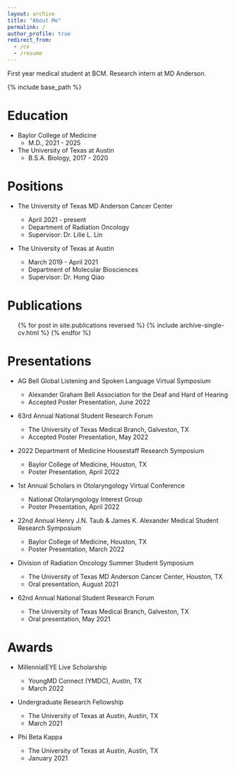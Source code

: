 ```yaml
---
layout: archive
title: "About Me"
permalink: /
author_profile: true
redirect_from:
  - /cv
  - /resume
---
```

First year medical student at BCM. Research intern at MD Anderson.


{% include base_path %}

Education
======
* Baylor College of Medicine
  * M.D., 2021 - 2025
* The University of Texas at Austin
  * B.S.A. Biology, 2017 - 2020

Positions
======
* The University of Texas MD Anderson Cancer Center
  * April 2021 - present
  * Department of Radiation Oncology
  * Supervisor: Dr. Lilie L. Lin

* The University of Texas at Austin
  * March 2019 - April 2021
  * Department of Molecular Biosciences
  * Supervisor: Dr. Hong Qiao

Publications
======
  <ul>{% for post in site.publications reversed %}
    {% include archive-single-cv.html %}
  {% endfor %}</ul>
  
Presentations
======
* AG Bell Global Listening and Spoken Language Virtual Symposium
  * Alexander Graham Bell Association for the Deaf and Hard of Hearing
  * Accepted Poster Presentation, June 2022

* 63rd Annual National Student Research Forum
  * The University of Texas Medical Branch, Galveston, TX
  * Accepted Poster Presentation, May 2022

* 2022 Department of Medicine Housestaff Research Symposium
  * Baylor College of Medicine, Houston, TX
  * Poster Presentation, April 2022

* 1st Annual Scholars in Otolaryngology Virtual Conference
  * National Otolaryngology Interest Group
  * Poster Presentation, April 2022

* 22nd Annual Henry J.N. Taub & James K. Alexander Medical Student Research Symposium
  * Baylor College of Medicine, Houston, TX
  * Poster Presentation, March 2022

* Division of Radiation Oncology Summer Student Symposium
  * The University of Texas MD Anderson Cancer Center, Houston, TX
  * Oral presentation, August 2021

* 62nd Annual National Student Research Forum
  * The University of Texas Medical Branch, Galveston, TX
  * Oral presentation, May 2021

Awards
======
* MillennialEYE Live Scholarship
  * YoungMD Connect (YMDC), Austin, TX
  * March 2022

* Undergraduate Research Fellowship
  * The University of Texas at Austin, Austin, TX
  * March 2021

* Phi Beta Kappa
  * The University of Texas at Austin, Austin, TX
  * January 2021
